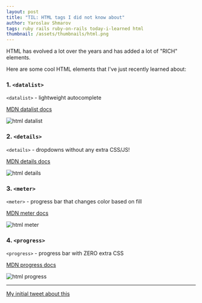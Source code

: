 ```yaml
---
layout: post
title: "TIL: HTML tags I did not know about"
author: Yaroslav Shmarov
tags: ruby rails ruby-on-rails today-i-learned html
thumbnail: /assets/thumbnails/html.png
---
```


HTML has evolved a lot over the years and has added a lot of "RICH" elements.

Here are some cool HTML elements that I've just recently learned about:

### 1. `<datalist>`

`<datalist>` - lightweight autocomplete

[MDN datalist docs](https://developer.mozilla.org/en-US/docs/Web/HTML/Element/datalist)

![html datalist](/assets/images/1-html-datalist.png)

### 2. `<details>`

`<details>` - dropdowns without any extra CSS/JS!

[MDN details docs](https://developer.mozilla.org/en-US/docs/Web/HTML/Element/details)

![html details](/assets/images/2-html-details.png)

### 3. `<meter>`

`<meter>` - progress bar that changes color based on fill

[MDN meter docs](https://developer.mozilla.org/en-US/docs/Web/HTML/Element/meter)

![html meter](/assets/images/3-html-meter.png)

### 4. `<progress>`

`<progress>` - progress bar with ZERO extra CSS

[MDN progress docs](https://developer.mozilla.org/en-US/docs/Web/HTML/Element/progress)

![html progress](/assets/images/4-html-progress.png)

****

[My initial tweet about this](https://twitter.com/yarotheslav/status/1443190441973850112)